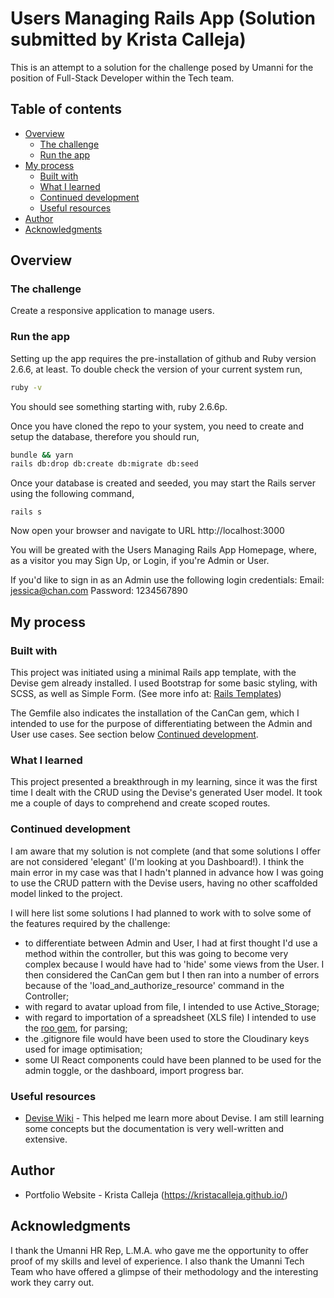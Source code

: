 # Users Managing Rails App (Solution submitted by Krista Calleja)

This is an attempt to a solution for the challenge posed by Umanni for the position of Full-Stack Developer within the Tech team. 

## Table of contents

- [Overview](#overview)
  - [The challenge](#the-challenge)
  - [Run the app](#run-the-app)
- [My process](#my-process)
  - [Built with](#built-with)
  - [What I learned](#what-i-learned)
  - [Continued development](#continued-development)
  - [Useful resources](#useful-resources)
- [Author](#author)
- [Acknowledgments](#acknowledgments)

## Overview

### The challenge

Create a responsive application to manage users.

### Run the app

Setting up the app requires the pre-installation of github and Ruby version 2.6.6, at least. To double check the version of your current system run, 
```bash
ruby -v
```
You should see something starting with, ruby 2.6.6p.

Once you have cloned the repo to your system, you need to create and setup the database, therefore you should run, 
```bash
bundle && yarn
rails db:drop db:create db:migrate db:seed
```

Once your database is created and seeded, you may start the Rails server using the following command, 
```
rails s
```

Now open your browser and navigate to URL http://localhost:3000

You will be greated with the Users Managing Rails App Homepage, where, as a visitor you may Sign Up, or Login, if you're Admin or User.

If you'd like to sign in as an Admin use the following login credentials:
Email: jessica@chan.com
Password: 1234567890

## My process

### Built with

This project was initiated using a minimal Rails app template, with the Devise gem already installed. I used Bootstrap for some basic styling, with SCSS, as well as Simple Form. (See more info at: [Rails Templates](https://github.com/lewagon/rails-templates/tree/master#minimal))

The Gemfile also indicates the installation of the CanCan gem, which I intended to use for the purpose of differentiating between the Admin and User use cases. See section below [Continued development](#continued-development). 

### What I learned

This project presented a breakthrough in my learning, since it was the first time I dealt with the CRUD using the Devise's generated User model. It took me a couple of days to comprehend and create scoped routes.

### Continued development

I am aware that my solution is not complete (and that some solutions I offer are not considered 'elegant' (I'm looking at you Dashboard!). I think the main error in my case was that I hadn't planned in advance how I was going to use the CRUD pattern with the Devise users, having no other scaffolded model linked to the project. 

I will here list some solutions I had planned to work with to solve some of the features required by the challenge: 
- to differentiate between Admin and User, I had at first thought I'd use a method within the controller, but this was going to become very complex because I would have had to 'hide' some views from the User. I then considered the CanCan gem but I then ran into a number of errors because of the 'load_and_authorize_resource' command in the Controller;
- with regard to avatar upload from file, I intended to use Active_Storage;
- with regard to importation of a spreadsheet (XLS file) I intended to use the [roo gem](https://github.com/roo-rb/roo), for parsing;
- the .gitignore file would have been used to store the Cloudinary keys used for image optimisation;
- some UI React components could have been planned to be used for the admin toggle, or the dashboard, import progress bar.

### Useful resources

- [Devise Wiki](https://github.com/heartcombo/devise/wiki) - This helped me learn more about Devise. I am still learning some concepts but the documentation is very well-written and extensive. 

## Author

- Portfolio Website - Krista Calleja (https://kristacalleja.github.io/)

## Acknowledgments

I thank the Umanni HR Rep, L.M.A. who gave me the opportunity to offer proof of my skills and level of experience. I also thank the Umanni Tech Team who have offered a glimpse of their methodology and the interesting work they carry out.